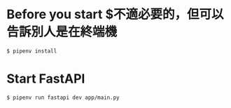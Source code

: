 # Before you start $不適必要的，但可以告訴別人是在終端機

```
$ pipenv install
```

# Start FastAPI

```
$ pipenv run fastapi dev app/main.py
```

